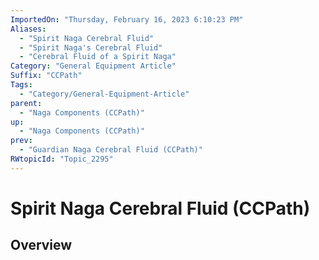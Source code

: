 ```yaml
---
ImportedOn: "Thursday, February 16, 2023 6:10:23 PM"
Aliases:
  - "Spirit Naga Cerebral Fluid"
  - "Spirit Naga's Cerebral Fluid"
  - "Cerebral Fluid of a Spirit Naga"
Category: "General Equipment Article"
Suffix: "CCPath"
Tags:
  - "Category/General-Equipment-Article"
parent:
  - "Naga Components (CCPath)"
up:
  - "Naga Components (CCPath)"
prev:
  - "Guardian Naga Cerebral Fluid (CCPath)"
RWtopicId: "Topic_2295"
---
```

# Spirit Naga Cerebral Fluid (CCPath)
## Overview
